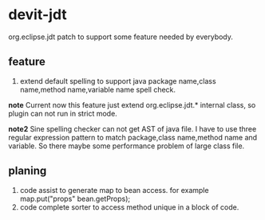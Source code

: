 devit-jdt
=========

org.eclipse.jdt patch to support some feature needed by everybody.

feature
-----------
1. extend default spelling to support java package name,class name,method name,variable name spell check.

**note** Current now this feature just extend org.eclipse.jdt.* internal class, so plugin can not run in strict mode.

**note2** Sine spelling checker can not get AST of java file. I have to use three regular expression pattern to match package,class name,method name and variable. So there maybe some performance problem of large class file.

planing
----------

1. code assist to generate map to bean access. for example map.put("props" bean.getProps);
2. code complete sorter to access method unique in a block of code.
